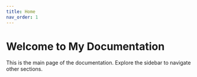 ```yaml
---
title: Home
nav_order: 1
---
```


# Welcome to My Documentation

This is the main page of the documentation. Explore the sidebar to navigate other sections.
